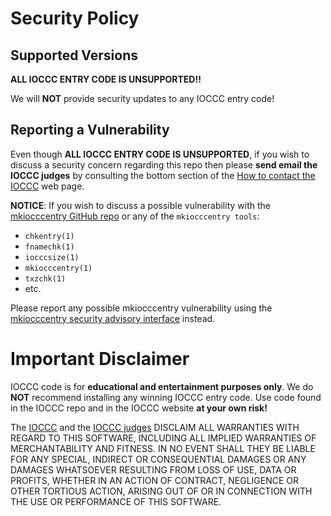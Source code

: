 # Security Policy


## Supported Versions

**ALL IOCCC ENTRY CODE IS UNSUPPORTED!!**

We will **NOT** provide security updates to any IOCCC entry code!


## Reporting a Vulnerability

Even though **ALL IOCCC ENTRY CODE IS UNSUPPORTED**,
if you wish to discuss a security concern regarding this repo then
please **send email the IOCCC judges** by consulting the bottom section
of the [How to contact the IOCCC](https://www.ioccc.org/contact.html) web page.

**NOTICE**: If you wish to discuss a possible vulnerability with
the [mkiocccentry GitHub repo](https://github.com/ioccc-src/mkiocccentry)
or any of the `mkiocccentry tools`:

* `chkentry(1)`
* `fnamechk(1)`
* `iocccsize(1)`
* `mkiocccentry(1)`
* `txzchk(1)`
* etc.

Please report any possible mkiocccentry vulnerability using the
[mkiocccentry security advisory
interface](https://github.com/ioccc-src/mkiocccentry/security/advisories/new)
instead.


# Important Disclaimer

IOCCC code is for **educational and entertainment purposes only**. We do **NOT**
recommend installing any winning IOCCC entry code. Use code found in the IOCCC repo
and in the IOCCC website **at your own risk!**

The [IOCCC](index.html) and the [IOCCC judges](judges.html) DISCLAIM ALL
WARRANTIES WITH REGARD TO THIS SOFTWARE, INCLUDING ALL IMPLIED WARRANTIES OF
MERCHANTABILITY AND FITNESS. IN NO EVENT SHALL THEY BE LIABLE FOR ANY SPECIAL,
INDIRECT OR CONSEQUENTIAL DAMAGES OR ANY DAMAGES WHATSOEVER RESULTING FROM LOSS
OF USE, DATA OR PROFITS, WHETHER IN AN ACTION OF CONTRACT, NEGLIGENCE OR OTHER
TORTIOUS ACTION, ARISING OUT OF OR IN CONNECTION WITH THE USE OR PERFORMANCE OF
THIS SOFTWARE.
